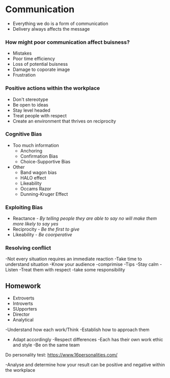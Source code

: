 # **Communication**

- Everything we do is a form of communication
- Delivery always affects the message

### How might poor communication affect buisness?
- Mistakes
- Poor time efficiency
- Loss of potential buisness
- Damage to coporate image
- Frustration

### Positive actions within the workplace
- Don't stereotype
- Be open to ideas
- Stay level headed
- Treat people with respect
- Create an environment that thrives on reciprocity

### Cognitive Bias
- Too much information
  - Anchoring
  - Confirmation Bias
  - Choice-Supportive Bias
- Other
  - Band wagon bias
  - HALO effect
  - Likeability
  - Occams Razor
  - Dunning-Kruger Effect

### Exploiting Bias
- Reactance - *By telling people they are able to say no will make them more likely to say yes*
- Reciprocity - *Be the first to give*
- Likeability - *Be coorperative*

### Resolving conflict
-Not every situation requires an immediate reaction
  -Take time to understand situation
  -Know your audience
  -comprimise
-Tips
  -Stay calm
  -Listen
  -Treat them with respect
  -take some responsibility

## Homework
- Extroverts
- Introverts
- SUpporters
- Director
- Analytical

-Understand how each work/Think
  -Establish how to approach them
  - Adapt accordingly
-Respect differences
  -Each has their own work ethic and style
  -Be on the same team

Do personality test: 
https://www.16personalities.com/

-Analyse and determine how your result can be positive and negative within the workplace
